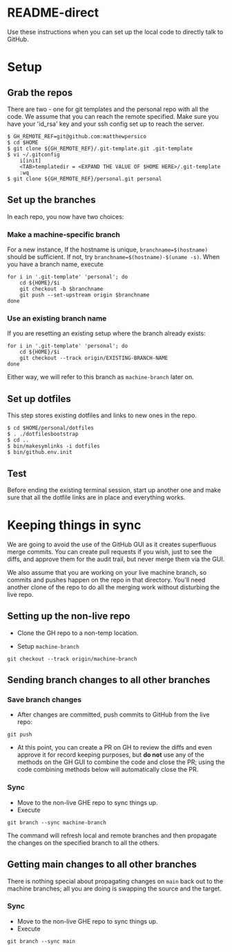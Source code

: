 # README-direct

Use these instructions when you can set up the local code to directly talk to
GitHub.

# Setup

## Grab the repos

There are two - one for git templates and the personal repo with all the code.
We assume that you can reach the remote specified. Make sure you have your
'id_rsa' key and your ssh config set up to reach the server.

```
$ GH_REMOTE_REF=git@github.com:matthewpersico
$ cd $HOME
$ git clone ${GH_REMOTE_REF}/.git-template.git .git-template
$ vi ~/.gitconfig
    i[init]
    <TAB>templatedir = <EXPAND THE VALUE OF $HOME HERE>/.git-template
    :wq
$ git clone ${GH_REMOTE_REF}/personal.git personal
```

## Set up the branches

In each repo, you now have two choices:

### Make a machine-specific branch

For a new instance, If the hostname is unique, `branchname=$(hostname)` should
be sufficient. If not, try `branchname=$(hostname)-$(uname -s)`. When you have
a branch name, execute

```
for i in '.git-template' 'personal'; do
    cd ${HOME}/$i
    git checkout -b $branchname
    git push --set-upstream origin $branchname
done
```

### Use an existing branch name

If you are resetting an existing setup where the branch already exists:

```
for i in '.git-template' 'personal'; do
    cd ${HOME}/$i
    git checkout --track origin/EXISTING-BRANCH-NAME
done
```

Either way, we will refer to this branch as `machine-branch` later on.

## Set up dotfiles

This step stores existing dotfiles and links to new ones in the repo.

```
$ cd $HOME/personal/dotfiles
$ . ./dotfilesbootstrap
$ cd ..
$ bin/makesymlinks -i dotfiles
$ bin/github.env.init
```

## Test

Before ending the existing terminal session, start up another one and make sure
that all the dotfile links are in place and everything works.

# Keeping things in sync

We are going to avoid the use of the GitHub GUI as it creates superfluous merge
commits. You can create pull requests if you wish, just to see the diffs, and
approve them for the audit trail, but never merge them via the GUI.

We also assume that you are working on your live machine branch, so commits and
pushes happen on the repo in that directory.  You'll need another clone
of the repo to do all the merging work without disturbing the live repo.

## Setting up the non-live repo

* Clone the GH repo to a non-temp location.

* Setup `machine-branch`

```
git checkout --track origin/machine-branch
```

## Sending branch changes to all other branches

### Save branch changes

* After changes are committed, push commits to GitHub from the live repo:

```
git push
```

* At this point, you can create a PR on GH to review the diffs and even approve
  it for record keeping purposes, but **do not** use any of the methods on the
  GH GUI to combine the code and close the PR; using the code combining methods
  below will automatically close the PR.

### Sync

* Move to the non-live GHE repo to sync things up.
* Execute

```
git branch --sync machine-branch
```

The command will refresh local and remote branches and then propagate the
changes on the specified branch to all the others.

## Getting main changes to all other branches

There is nothing special about propagating changes on `main` back out to the
machine branches; all you are doing is swapping the source and the target.

### Sync

* Move to the non-live GHE repo to sync things up.
* Execute

```
git branch --sync main
```

